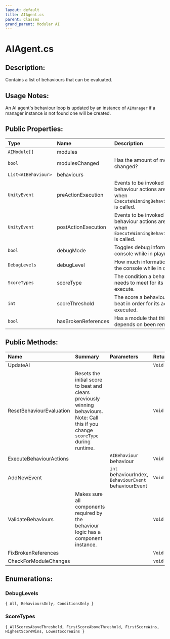 ```yaml
---
layout: default
title: AIAgent.cs
parent: Classes
grand_parent: Modular AI
---
```


# AIAgent.cs

## Description:
Contains a list of behaviours that can be evaluated.

## Usage Notes:

An AI agent's behaviour loop is updated by an instance of `AIManager` if a manager instance is not found one will be created.

## Public Properties:

| Type        | Name | Description         | Default Value |
|:-------------|:----|:------------------|:------|
|  `AIModule[]` | modules |  |  |
|  `bool` | modulesChanged | Has the amount of modules changed? | false |
|  `List<AIBehaviour>` | behaviours |  |  |
|  `UnityEvent` | preActionExecution | Events to be invoked before any behaviour actions are executed when `ExecuteWinningBehaviourActions()` is called. |  |
|  `UnityEvent` | postActionExecution | Events to be invoked after any behaviour actions are executed when `ExecuteWinningBehaviourActions()` is called. |  |
|  `bool` | debugMode | Toggles debug information in the console while in playmode. | false |
|  `DebugLevels` | debugLevel | How much information to log to the console while in debug mode. | DebugLevels.BehavioursOnly |
|  `ScoreTypes` | scoreType | The condition a behaviour's score needs to meet for its actions to execute. | ScoreTypes.HighestScoreWins |
|  `int` | scoreThreshold | The score a behaviour will need to beat in order for its actions to be executed. | 0 |
|  `bool` | hasBrokenReferences | Has a module that this agent depends on been removed? | false |

## Public Methods:

| Name | Summary      | Parameters | Returns |
|:----|:------------------|:-----------|:--------|
| UpdateAI |  |  | `Void` |
| ResetBehaviourEvaluation | Resets the initial score to beat and clears previously winning behaviours. Note: Call this if you change `scoreType` during runtime. |  | `Void` |
| ExecuteBehaviourActions |   | `AIBehaviour` behaviour | `Void` |
| AddNewEvent |   | `int` behaviourIndex, `BehaviourEvent` behaviourEvent | `Void` |
| ValidateBehaviours | Makes sure all components required by the behaviour logic has a component instance. |  | `Void` |
| FixBrokenReferences |  |  | `Void` |
| CheckForModuleChanges |  |  | `void` |


## Enumerations:

### DebugLevels

`{ All, BehavioursOnly, ConditionsOnly }`

### ScoreTypes

`{ AllScoresAboveThreshold, FirstScoreAboveThreshold, FirstScoreWins, HighestScoreWins, LowestScoreWins }`
